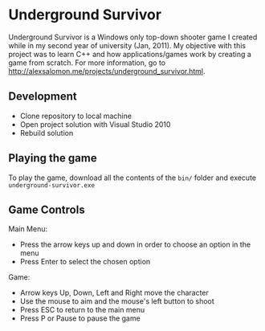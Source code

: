 Underground Survivor
====================

Underground Survivor is a Windows only top-down shooter game I created while in my second year of university (Jan, 2011). My objective with this project was to learn C++ and how applications/games work by creating a game from scratch. For more information, go to http://alexsalomon.me/projects/underground_survivor.html.

Development
-------------------
 - Clone repository to local machine
 - Open project solution with Visual Studio 2010
 - Rebuild solution

Playing the game
----------------
To play the game, download all the contents of the `bin/` folder and execute `underground-survivor.exe`

Game Controls
-------------

Main Menu: 
  -  Press the arrow keys up and down in order to choose an option in the menu
  -  Press Enter to select the chosen option

Game:
  -  Arrow keys Up, Down, Left and Right move the character
  -  Use the mouse to aim and the mouse's left button to shoot
  -  Press ESC to return to the main menu
  -  Press P or Pause to pause the game
